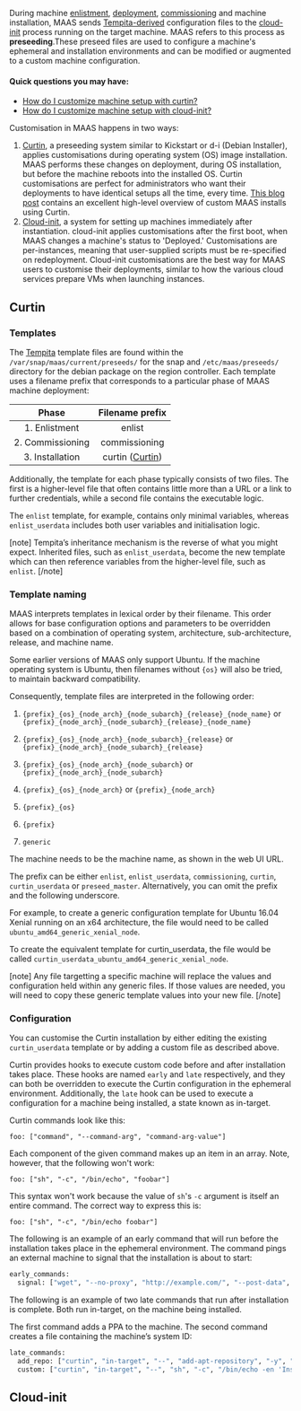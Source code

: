 <!-- deb-2-7-cli
||2.7|2.8|2.9|
|-----:|:-----:|:-----:|:-----:|
|Snap|[CLI](custom-machine-setup-snap-2-7-cli/2586) ~ [UI](custom-machine-setup-snap-2-7-ui/2587)|[CLI](custom-machine-setup-snap-2-8-cli/2588) ~ [UI](custom-machine-setup-snap-2-8-ui/2589)|[CLI](custom-machine-setup-snap-2-9-cli/2590) ~ [UI](custom-machine-setup-snap-2-9-ui/2591)|
|Packages|**CLI** ~ [UI](custom-machine-setup-deb-2-7-ui/2593)|[CLI](custom-machine-setup-deb-2-8-cli/2594) ~ [UI](custom-machine-setup-deb-2-8-ui/2595)|[CLI](custom-machine-setup-deb-2-9-cli/2596) ~ [UI](custom-machine-setup-deb-2-9-ui/2597)|
 deb-2-7-cli -->

<!-- deb-2-7-ui
||2.7|2.8|2.9|
|-----:|:-----:|:-----:|:-----:|
|Snap|[CLI](custom-machine-setup-snap-2-7-cli/2586) ~ [UI](custom-machine-setup-snap-2-7-ui/2587)|[CLI](custom-machine-setup-snap-2-8-cli/2588) ~ [UI](custom-machine-setup-snap-2-8-ui/2589)|[CLI](custom-machine-setup-snap-2-9-cli/2590) ~ [UI](custom-machine-setup-snap-2-9-ui/2591)|
|Packages|[CLI](custom-machine-setup-deb-2-7-cli/2592) ~ |**UI**|[CLI](custom-machine-setup-deb-2-8-cli/2594) ~ [UI](custom-machine-setup-deb-2-8-ui/2595)|[CLI](custom-machine-setup-deb-2-9-cli/2596) ~ [UI](custom-machine-setup-deb-2-9-ui/2597)|
 deb-2-7-ui -->

<!-- deb-2-8-cli
||2.7|2.8|2.9|
|-----:|:-----:|:-----:|:-----:|
|Snap|[CLI](custom-machine-setup-snap-2-7-cli/2586) ~ [UI](custom-machine-setup-snap-2-7-ui/2587)|[CLI](custom-machine-setup-snap-2-8-cli/2588) ~ [UI](custom-machine-setup-snap-2-8-ui/2589)|[CLI](custom-machine-setup-snap-2-9-cli/2590) ~ [UI](custom-machine-setup-snap-2-9-ui/2591)|
|Packages|[CLI](custom-machine-setup-deb-2-7-cli/2592) ~ [UI](custom-machine-setup-deb-2-7-ui/2593)||**CLI** ~ [UI](custom-machine-setup-deb-2-8-ui/2595)|[CLI](custom-machine-setup-deb-2-9-cli/2596) ~ [UI](custom-machine-setup-deb-2-9-ui/2597)|
 deb-2-8-cli -->

<!-- deb-2-8-ui
||2.7|2.8|2.9|
|-----:|:-----:|:-----:|:-----:|
|Snap|[CLI](custom-machine-setup-snap-2-7-cli/2586) ~ [UI](custom-machine-setup-snap-2-7-ui/2587)|[CLI](custom-machine-setup-snap-2-8-cli/2588) ~ [UI](custom-machine-setup-snap-2-8-ui/2589)|[CLI](custom-machine-setup-snap-2-9-cli/2590) ~ [UI](custom-machine-setup-snap-2-9-ui/2591)|
|Packages|[CLI](custom-machine-setup-deb-2-7-cli/2592) ~ [UI](custom-machine-setup-deb-2-7-ui/2593)|[CLI](custom-machine-setup-deb-2-8-cli/2594) ~ |**UI**|[CLI](custom-machine-setup-deb-2-9-cli/2596) ~ [UI](custom-machine-setup-deb-2-9-ui/2597)|
 deb-2-8-ui -->

<!-- deb-2-9-cli
||2.7|2.8|2.9|
|-----:|:-----:|:-----:|:-----:|
|Snap|[CLI](custom-machine-setup-snap-2-7-cli/2586) ~ [UI](custom-machine-setup-snap-2-7-ui/2587)|[CLI](custom-machine-setup-snap-2-8-cli/2588) ~ [UI](custom-machine-setup-snap-2-8-ui/2589)|[CLI](custom-machine-setup-snap-2-9-cli/2590) ~ [UI](custom-machine-setup-snap-2-9-ui/2591)|
|Packages|[CLI](custom-machine-setup-deb-2-7-cli/2592) ~ [UI](custom-machine-setup-deb-2-7-ui/2593)|[CLI](custom-machine-setup-deb-2-8-cli/2594) ~ [UI](custom-machine-setup-deb-2-8-ui/2595)||**CLI** ~ [UI](custom-machine-setup-deb-2-9-ui/2597)|
 deb-2-9-cli -->

<!-- deb-2-9-ui
||2.7|2.8|2.9|
|-----:|:-----:|:-----:|:-----:|
|Snap|[CLI](custom-machine-setup-snap-2-7-cli/2586) ~ [UI](custom-machine-setup-snap-2-7-ui/2587)|[CLI](custom-machine-setup-snap-2-8-cli/2588) ~ [UI](custom-machine-setup-snap-2-8-ui/2589)|[CLI](custom-machine-setup-snap-2-9-cli/2590) ~ [UI](custom-machine-setup-snap-2-9-ui/2591)|
|Packages|[CLI](custom-machine-setup-deb-2-7-cli/2592) ~ [UI](custom-machine-setup-deb-2-7-ui/2593)|[CLI](custom-machine-setup-deb-2-8-cli/2594) ~ [UI](custom-machine-setup-deb-2-8-ui/2595)|[CLI](custom-machine-setup-deb-2-9-cli/2596) ~ |**UI**|
 deb-2-9-ui -->

<!-- snap-2-7-cli
||2.7|2.8|2.9|
|-----:|:-----:|:-----:|:-----:|
|Snap|**CLI** ~ [UI](custom-machine-setup-snap-2-7-ui/2587)|[CLI](custom-machine-setup-snap-2-8-cli/2588) ~ [UI](custom-machine-setup-snap-2-8-ui/2589)|[CLI](custom-machine-setup-snap-2-9-cli/2590) ~ [UI](custom-machine-setup-snap-2-9-ui/2591)|
|Packages|[CLI](custom-machine-setup-deb-2-7-cli/2592) ~ [UI](custom-machine-setup-deb-2-7-ui/2593)|[CLI](custom-machine-setup-deb-2-8-cli/2594) ~ [UI](custom-machine-setup-deb-2-8-ui/2595)|[CLI](custom-machine-setup-deb-2-9-cli/2596) ~ [UI](custom-machine-setup-deb-2-9-ui/2597)|
 snap-2-7-cli -->

<!-- snap-2-7-ui
||2.7|2.8|2.9|
|-----:|:-----:|:-----:|:-----:|
|Snap|[CLI](custom-machine-setup-snap-2-7-cli/2586) ~ |**UI**|[CLI](custom-machine-setup-snap-2-8-cli/2588) ~ [UI](custom-machine-setup-snap-2-8-ui/2589)|[CLI](custom-machine-setup-snap-2-9-cli/2590) ~ [UI](custom-machine-setup-snap-2-9-ui/2591)|
|Packages|[CLI](custom-machine-setup-deb-2-7-cli/2592) ~ [UI](custom-machine-setup-deb-2-7-ui/2593)|[CLI](custom-machine-setup-deb-2-8-cli/2594) ~ [UI](custom-machine-setup-deb-2-8-ui/2595)|[CLI](custom-machine-setup-deb-2-9-cli/2596) ~ [UI](custom-machine-setup-deb-2-9-ui/2597)|
 snap-2-7-ui -->

<!-- snap-2-8-cli
||2.7|2.8|2.9|
|-----:|:-----:|:-----:|:-----:|
|Snap|[CLI](custom-machine-setup-snap-2-7-cli/2586) ~ [UI](custom-machine-setup-snap-2-7-ui/2587)||**CLI** ~ [UI](custom-machine-setup-snap-2-8-ui/2589)|[CLI](custom-machine-setup-snap-2-9-cli/2590) ~ [UI](custom-machine-setup-snap-2-9-ui/2591)|
|Packages|[CLI](custom-machine-setup-deb-2-7-cli/2592) ~ [UI](custom-machine-setup-deb-2-7-ui/2593)|[CLI](custom-machine-setup-deb-2-8-cli/2594) ~ [UI](custom-machine-setup-deb-2-8-ui/2595)|[CLI](custom-machine-setup-deb-2-9-cli/2596) ~ [UI](custom-machine-setup-deb-2-9-ui/2597)|
 snap-2-8-cli -->

<!-- snap-2-8-ui
||2.7|2.8|2.9|
|-----:|:-----:|:-----:|:-----:|
|Snap|[CLI](custom-machine-setup-snap-2-7-cli/2586) ~ [UI](custom-machine-setup-snap-2-7-ui/2587)|[CLI](custom-machine-setup-snap-2-8-cli/2588) ~ |**UI**|[CLI](custom-machine-setup-snap-2-9-cli/2590) ~ [UI](custom-machine-setup-snap-2-9-ui/2591)|
|Packages|[CLI](custom-machine-setup-deb-2-7-cli/2592) ~ [UI](custom-machine-setup-deb-2-7-ui/2593)|[CLI](custom-machine-setup-deb-2-8-cli/2594) ~ [UI](custom-machine-setup-deb-2-8-ui/2595)|[CLI](custom-machine-setup-deb-2-9-cli/2596) ~ [UI](custom-machine-setup-deb-2-9-ui/2597)|
 snap-2-8-ui -->

<!-- snap-2-9-cli
||2.7|2.8|2.9|
|-----:|:-----:|:-----:|:-----:|
|Snap|[CLI](custom-machine-setup-snap-2-7-cli/2586) ~ [UI](custom-machine-setup-snap-2-7-ui/2587)|[CLI](custom-machine-setup-snap-2-8-cli/2588) ~ [UI](custom-machine-setup-snap-2-8-ui/2589)||**CLI** ~ [UI](custom-machine-setup-snap-2-9-ui/2591)|
|Packages|[CLI](custom-machine-setup-deb-2-7-cli/2592) ~ [UI](custom-machine-setup-deb-2-7-ui/2593)|[CLI](custom-machine-setup-deb-2-8-cli/2594) ~ [UI](custom-machine-setup-deb-2-8-ui/2595)|[CLI](custom-machine-setup-deb-2-9-cli/2596) ~ [UI](custom-machine-setup-deb-2-9-ui/2597)|
 snap-2-9-cli -->

<!-- snap-2-9-ui
||2.7|2.8|2.9|
|-----:|:-----:|:-----:|:-----:|
|Snap|[CLI](custom-machine-setup-snap-2-7-cli/2586) ~ [UI](custom-machine-setup-snap-2-7-ui/2587)|[CLI](custom-machine-setup-snap-2-8-cli/2588) ~ [UI](custom-machine-setup-snap-2-8-ui/2589)|[CLI](custom-machine-setup-snap-2-9-cli/2590) ~ |**UI**|
|Packages|[CLI](custom-machine-setup-deb-2-7-cli/2592) ~ [UI](custom-machine-setup-deb-2-7-ui/2593)|[CLI](custom-machine-setup-deb-2-8-cli/2594) ~ [UI](custom-machine-setup-deb-2-8-ui/2595)|[CLI](custom-machine-setup-deb-2-9-cli/2596) ~ [UI](custom-machine-setup-deb-2-9-ui/2597)|
 snap-2-9-ui -->

During machine [enlistment](/t/add-machines/821#heading--enlistment), [deployment](/t/deploy-machines/825), [commissioning](/t/commission-machines/822) and machine installation, MAAS sends [Tempita-derived](https://raw.githubusercontent.com/ravenac95/tempita/master/docs/index.txt) configuration files to the [cloud-init](https://launchpad.net/cloud-init) process running on the target machine. MAAS refers to this process as **preseeding**.These preseed files are used to configure a machine's ephemeral and installation environments and can be modified or augmented to a custom machine configuration.

#### Quick questions you may have:

* [How do I customize machine setup with curtin?](/t/custom-machine-setup/824#heading--curtin)
* [How do I customize machine setup with cloud-init?](/t/custom-machine-setup/824#heading--cloud-init)

Customisation in MAAS happens in two ways:

1.  [Curtin](https://launchpad.net/curtin), a preseeding system similar to Kickstart or d-i (Debian Installer), applies customisations during operating system (OS) image installation. MAAS performs these changes on deployment, during OS installation, but before the machine reboots into the installed OS. Curtin customisations are perfect for administrators who want their deployments to have identical setups all the time, every time. [This blog post](https://blog.ubuntu.com/2017/06/02/customising-maas-installs) contains an excellent high-level overview of custom MAAS installs using Curtin.
2.  [Cloud-init](https://launchpad.net/cloud-init), a system for setting up machines immediately after instantiation. cloud-init applies customisations after the first boot, when MAAS changes a machine's status to 'Deployed.' Customisations are per-instances, meaning that user-supplied scripts must be re-specified on redeployment. Cloud-init customisations are the best way for MAAS users to customise their deployments, similar to how the various cloud services prepare VMs when launching instances.

<h2 id="heading--curtin">Curtin</h2>

<h3 id="heading--templates">Templates</h3>

The [Tempita](https://raw.githubusercontent.com/ravenac95/tempita/master/docs/index.txt) template files are found within the `/var/snap/maas/current/preseeds/` for the snap and `/etc/maas/preseeds/` directory for the debian package on the region controller. Each template uses a filename prefix that corresponds to a particular phase of MAAS machine deployment:

|       Phase       |                 Filename prefix                 |
|:-----------------:|:-----------------------------------------------:|
|   1\. Enlistment  |                      enlist                     |
| 2\. Commissioning |                  commissioning                  |
|  3\. Installation | curtin ([Curtin](https://launchpad.net/curtin)) |

Additionally, the template for each phase typically consists of two files. The first is a higher-level file that often contains little more than a URL or a link to further credentials, while a second file contains the executable logic.

The `enlist` template, for example, contains only minimal variables, whereas `enlist_userdata` includes both user variables and initialisation logic.

[note]
Tempita’s inheritance mechanism is the reverse of what you might expect. Inherited files, such as `enlist_userdata`, become the new template which can then reference variables from the higher-level file, such as `enlist`.
[/note]

<h3 id="heading--template-naming">Template naming</h3>

MAAS interprets templates in lexical order by their filename.  This order allows for base configuration options and parameters to be overridden based on a combination of operating system, architecture, sub-architecture, release, and machine name.

Some earlier versions of MAAS only support Ubuntu. If the machine operating system is Ubuntu, then filenames without `{os}` will also be tried, to maintain backward compatibility.

Consequently, template files are interpreted in the following order:

1.  `{prefix}_{os}_{node_arch}_{node_subarch}_{release}_{node_name}` or `{prefix}_{node_arch}_{node_subarch}_{release}_{node_name}`

2.  `{prefix}_{os}_{node_arch}_{node_subarch}_{release}` or `{prefix}_{node_arch}_{node_subarch}_{release}`

3.  `{prefix}_{os}_{node_arch}_{node_subarch}` or `{prefix}_{node_arch}_{node_subarch}`

4.  `{prefix}_{os}_{node_arch}` or `{prefix}_{node_arch}`

5.  `{prefix}_{os}`

6.  `{prefix}`

7.  `generic`

The machine needs to be the machine name, as shown in the web UI URL.

The prefix can be either `enlist`, `enlist_userdata`, `commissioning`, `curtin`, `curtin_userdata` or `preseed_master`. Alternatively, you can omit the prefix and the following underscore.

For example, to create a generic configuration template for Ubuntu 16.04 Xenial running on an x64 architecture, the file would need to be called `ubuntu_amd64_generic_xenial_node`.

To create the equivalent template for curtin_userdata, the file would be called `curtin_userdata_ubuntu_amd64_generic_xenial_node`.

[note]
Any file targetting a specific machine will replace the values and configuration held within any generic files. If those values are needed, you will need to copy these generic template values into your new file.
[/note]

<h3 id="heading--configuration">Configuration</h3>

You can customise the Curtin installation by either editing the existing `curtin_userdata` template or by adding a custom file as described above.

Curtin provides hooks to execute custom code before and after installation takes place. These hooks are named `early` and `late` respectively, and they can both be overridden to execute the Curtin configuration in the ephemeral environment. Additionally, the `late` hook can be used to execute a configuration for a machine being installed, a state known as in-target.

Curtin commands look like this:

    foo: ["command", "--command-arg", "command-arg-value"]

Each component of the given command makes up an item in an array. Note, however, that the following won't work:

    foo: ["sh", "-c", "/bin/echo", "foobar"]

This syntax won't work because the value of `sh`'s `-c` argument is itself an entire command. The correct way to express this is:

    foo: ["sh", "-c", "/bin/echo foobar"]

The following is an example of an early command that will run before the installation takes place in the ephemeral environment. The command pings an external machine to signal that the installation is about to start:

``` bash
early_commands:
  signal: ["wget", "--no-proxy", "http://example.com/", "--post-data", "system_id=&signal=starting_install", "-O", "/dev/null"]
```

The following is an example of two late commands that run after installation is complete. Both run in-target, on the machine being installed.

The first command adds a PPA to the machine. The second command creates a file containing the machine’s system ID:

``` bash
late_commands:
  add_repo: ["curtin", "in-target", "--", "add-apt-repository", "-y", "ppa:my/ppa"]
  custom: ["curtin", "in-target", "--", "sh", "-c", "/bin/echo -en 'Installed ' > /tmp/maas_system_id"]
```

<h2 id="heading--cloud-init">Cloud-init</h2>

<!-- vanilla cli
Using cloud-init to customise a machine after deployment is relatively easy. If you're not familiar with the MAAS command-line interface (CLI), start by reviewing the [MAAS CLI](/t/maas-cli/802) page.

After you're logged in, use the following command to deploy a machine with a custom script you've written:

    maas $PROFILE machine deploy $SYSTEM_ID user_data=<base-64-encoded-script>

-   `$PROFILE`: Your MAAS login. E.g. `admin`
-   `$SYSTEM_ID`: The machine's [system ID](/t/common-cli-tasks/794#heading--determine-a-node-system-id).
-   `<base-64-encoded-script>`: A base-64 encoded copy of your customisation script. See below for an example.

E.g.:

Suppose you would like to import an SSH key immediately after your machine deployment. You might use this script, called `import_key.sh`:

``` bash
#!/bin/bash
(
echo === $date ===
ssh-import-id foobar_user
) | tee /ssh-key-import.log
```

This script echos the date in addition to the output of the `ssh-import-key` command. It also adds that output to a file, `/ssh-key-import.log`.

Base-64 encoding is required because the MAAS command-line interacts with the MAAS API, and base-64 encoding allows MAAS to send the script inside a POST HTTP command.

Use the `base64` command to output a base-64 encoded version of your script:

    base64 -w0 ./import_key.sh

Putting it together:

    maas $PROFILE machine deploy $SYSTEM_ID user_data=$(base64 -w0 ./import_key.sh)

After MAAS deploys the machine, you'll find `/ssh-key-import.log` on the machine you deployed.
 vanilla cli -->

<!-- vanilla 2-9-ui
<h3 id="heading--cloud-init-ui">Customising cloud-init with the UI (v2.9++)</h3>

It's easy to customize cloud-init via the web UI.  When you've selected a machine and choose 'Take action >> Deploy,' you'll be presented with the following screen:

<a href="https://discourse.maas.io/uploads/default/original/1X/4cb95189de94d0f478ac899c05fbdbe038607f14.jpeg"><img src="https://discourse.maas.io/uploads/default/original/1X/4cb95189de94d0f478ac899c05fbdbe038607f14.jpeg"></a>

Select a viable release (in this case, "Ubuntu 18.04...") and check the box labeled "Cloud-init user-data...":

<a href="https://discourse.maas.io/uploads/default/original/1X/12d98a2c14671c02ef61a5e87c1eda19956b0afb.jpeg"><img src="https://discourse.maas.io/uploads/default/original/1X/12d98a2c14671c02ef61a5e87c1eda19956b0afb.jpeg"></a>

Paste the desired script directly into the box, and select "Start deployment for machine."  For example, to import an SSH key immediately after your machine deployment, you could paste this script:

``` bash
#cloud-config
write_files:
  - path: /test
    content: hello
```

This script simply writes hello to a the file `/test`.

[note]
No script validation of any kind is provided with this capability.  You will need to test and debug your own cloud-init scripts.
[/note]
vanilla 2-9-ui -->
